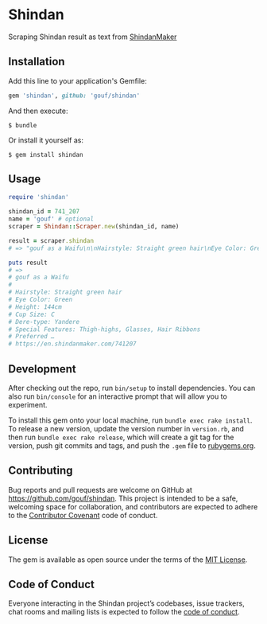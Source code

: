 # Shindan

Scraping Shindan result as text from [ShindanMaker](https://shindanmaker.com/)

## Installation

Add this line to your application's Gemfile:

```ruby
gem 'shindan', github: 'gouf/shindan'
```

And then execute:

    $ bundle

Or install it yourself as:

    $ gem install shindan

## Usage

```ruby
require 'shindan'

shindan_id = 741_207
name = 'gouf' # optional
scraper = Shindan::Scraper.new(shindan_id, name)

result = scraper.shindan
# => "gouf as a Waifu\n\nHairstyle: Straight green hair\nEye Color: Green\nHeight: 144cm\nCup Size: C\nDere-type: Yandere\nSpecial Features: Thigh-highs, Glasses, Hair Ribbons\nPreferred …\nhttps://en.shindanmaker.com/741207"

puts result
# =>
# gouf as a Waifu
#
# Hairstyle: Straight green hair
# Eye Color: Green
# Height: 144cm
# Cup Size: C
# Dere-type: Yandere
# Special Features: Thigh-highs, Glasses, Hair Ribbons
# Preferred …
# https://en.shindanmaker.com/741207

```

## Development

After checking out the repo, run `bin/setup` to install dependencies. You can also run `bin/console` for an interactive prompt that will allow you to experiment.

To install this gem onto your local machine, run `bundle exec rake install`. To release a new version, update the version number in `version.rb`, and then run `bundle exec rake release`, which will create a git tag for the version, push git commits and tags, and push the `.gem` file to [rubygems.org](https://rubygems.org).

## Contributing

Bug reports and pull requests are welcome on GitHub at https://github.com/gouf/shindan. This project is intended to be a safe, welcoming space for collaboration, and contributors are expected to adhere to the [Contributor Covenant](http://contributor-covenant.org) code of conduct.

## License

The gem is available as open source under the terms of the [MIT License](http://opensource.org/licenses/MIT).

## Code of Conduct

Everyone interacting in the Shindan project’s codebases, issue trackers, chat rooms and mailing lists is expected to follow the [code of conduct](https://github.com/gouf/shindan/blob/master/CODE_OF_CONDUCT.md).
